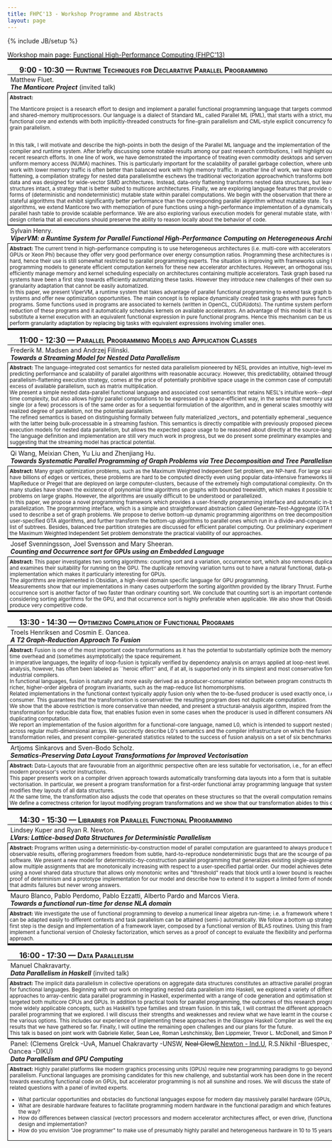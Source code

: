 ```yaml
---
title: FHPC'13 - Workshop Programme and Abstracts
layout: page
---
```

{% include JB/setup %}

<div style="font-size:xxsmall">Workshop main page:
<a href="http://hiperfit.dk/fhpc13.html">Functional High-Performance Computing (FHPC'13)</a></div>

<div class="item-text dynamic-text">
 <div>

<!-- <h1>FHPC 2013 Workshop Schedule and Paper Abstracts</h1> -->

<style>.session {width:770px; border-top: solid black 3px;font-size:larger;clear:both;font-variant:small-caps;font-weight:bold;padding-left:20pt;padding-right:10pt;padding-top:10pt}</style>
<style>.title {font-style:italic;font-weight:bold;padding:3pt}</style>
<style>.authors {padding:3pt}</style>
<style>.abstract {font-size:smaller;width:800px;border:solid black 1px;padding:3pt}</style>
<style>.paper {width:800px;border-left:none;border-right:none;border-top: solid black 1px;padding:2pt}</style>
<!-- <style>.abstract:last-child {border-bottom: solid black 1px;padding:3pt}</style> 
<style>.paper:last-child {border-bottom: solid black 1px;padding:2pt}</style>-->

<!--
<input type="button" onclick="$('.abstract').toggle()" value="Show/Hide abstracts"/input>
-->

<div class="session">9:00 - 10:30 &mdash; Runtime Techniques for Declarative Parallel Programming</div>

<div class="paper"><span class="authors">Matthew Fluet.</span><br/>
<span class="title">The Manticore Project</span>(invited talk)</div>
<div class="abstract"><b>Abstract: </b>

The Manticore project is a research effort to design and implement a
parallel functional programming language that targets commodity
multicore and shared-memory multiprocessors. Our language is a dialect
of Standard ML, called Parallel ML (PML), that starts with a strict,
mutation-free functional core and extends with both
implicitly-threaded constructs for fine-grain parallelism and
CML-style explicit concurrency for coarse-grain parallelism.

<!-- We have a prototype implementation that demonstrates both reasonable
sequential performance and good scalability on both 32- core Intel
machines and 48-core AMD machines. Our past research contributions
include: a parallel implementation of CML; a novel infrastructure for
nested schedulers; a collection of expressive implicitly-threaded
parallel constructs with mostly se- quential semantics; a Lazy Tree
Splitting (LTS) strategy for performance-robust work-stealing of
parallel computations over irregular tree-like data structures.
-->
<br/>
In this talk, I will motivate and describe the high-points in
both the design of the Parallel ML language and the implementation 
of the Manticore compiler and runtime system. After briefly
discussing some notable results among our past research contributions, 
I will highlight our most recent research efforts. In one
line of work, we have demonstrated the importance of treating
even commodity desktops and servers as non-uniform memory 
access (NUMA) machines. This is particularly important for the
scalability of parallel garbage collection, where unbalanced work
with lower memory traffic is often better than balanced work with
high memory traffic. In another line of work, we have explored
data-only flattening, a compilation strategy for nested data
parallelismthe eschews the traditional vectorization approachwhich
transforms both control and data and was designed for wide-vector
SIMD architectures. Instead, data-only flattening transforms nested
data structures, but leaves control structures intact, a strategy that
is better suited to multicore architectures. Finally, we are exploring 
language features that provide controlled forms of (deterministic 
and nondeterministic) mutable state within parallel computations. 
We begin with the observation that there are parallel stateful 
algorithms that exhibit significantly better performance than the
corresponding parallel algorithm without mutable state. To support
such algorithms, we extend Manticore two with memoziation
of pure functions using a high-performance implementation of a
dynamically sized, parallel hash table to provide scalable performance. 
We are also exploring various execution models for general
mutable state, with the crucial design criteria that all executions
should preserve the ability to reason locally about the behavior of
code.
</div>

<div class="paper"><span class="authors">Sylvain Henry. </span><br/><span class="title">ViperVM: a Runtime System for Parallel Functional High-Performance Computing on Heterogeneous Architectures</span></div>
<div class="abstract"><b>Abstract: </b>The current trend in high-performance computing is to use heterogeneous architectures (i.e. multi-core with accelerators such as GPUs or Xeon Phi) because they offer very good performance over energy consumption ratios. Programming these architectures is notoriously hard, hence their use is still somewhat restricted to parallel programming experts. The situation is improving with frameworks using high-level programming models to generate efficient computation kernels for these new accelerator architectures. However, an orthogonal issue is to efficiently manage memory and kernel scheduling especially on architectures containing multiple accelerators. Task graph based runtime systems have been a first step towards efficiently automatizing these tasks. However they introduce new challenges of their own such as task granularity adaptation that cannot be easily automatized.<br/>
In this paper, we present ViperVM, a runtime system that takes advantage of parallel functional programming to extend task graph based runtime systems and offer new optimization opportunities. The main concept is to replace dynamically created task graphs with pures functional programs. Some functions used in programs are associated to kernels (written in OpenCL, CUDA\ldots). The runtime system performs parallel reduction of these programs and it automatically schedules kernels on available accelerators. An advantage of this model is that it is easy to substitute a kernel execution with an equivalent functional expression in pure functional programs. Hence this mechanism can be used to perform granularity adaptation by replacing big tasks with equivalent expressions involving smaller ones.</div>

<div class="session">11:00 - 12:30 &mdash; Parallel Programming Models and Application Classes</div>

<div class="paper"><span class="authors"><span>Frederik M. Madsen and Andrzej Filinski</span>. </span><br/>
<span class="title">Towards a Streaming Model for Nested Data Parallelism</span></div>
<div class="abstract"><b>Abstract: </b>The language-integrated cost semantics for nested data parallelism pioneered by NESL provides an intuitive, high-level model for predicting performance and scalability of parallel algorithms with reasonable accuracy. However, this predictability, obtained through a uniform, parallelism-flattening execution strategy, comes at the price of potentially prohibitive space usage in the common case of computations with an excess of available parallelism, such as matrix multiplication.<br/>
We present a simple nested data-parallel functional language and associated cost semantics that retains NESL's intuitive work--depth model for time complexity, but also allows highly parallel computations to be expressed in a space-efficient way, in the sense that memory usage on a single (or a few) processors is of the same order as for a sequential formulation of the algorithm, and in general scales smoothly with the actually realized degree of parallelism, not the potential parallelism.<br/>
The refined semantics is based on distinguishing formally between fully materialized _vectors_ and potentially ephemeral _sequences_ of values, with the latter being bulk-processable in a streaming fashion.  This semantics is directly compatible with previously proposed piecewise execution models for nested data parallelism, but allows the expected space usage to be reasoned about directly at the source-language level.<br/>
The language definition and implementation are still very much work in progress, but we do present some preliminary examples and timings, suggesting that the streaming model has practical potential. </div>

<div class="paper"><span class="authors"><span>Qi Wang, Meixian Chen, Yu Liu and Zhenjiang Hu</span>. </span><br/>
<span class="title">Towards Systematic Parallel Programming of Graph Problems via Tree Decomposition and Tree Parallelism</span></div>
<div class="abstract"><b>Abstract: </b>Many graph optimization problems, such as the Maximum Weighted Independent Set problem, are NP-hard. For large scale graphs that have billions of edges or vertices, these problems are hard to be computed directly even using popular data-intensive frameworks like MapReduce or Pregel that are deployed on large computer-clusters, because of the extremely high computational complexity. On the other hand, many studies have shown the existence of polynomial time algorithms on graphs with bounded treewidth, which makes it possible to solve these problems on large graphs. However, the algorithms are usually difficult to be understood or parallelized.<br/>
In this paper, we propose a novel programming framework which provides a user-friendly programming interface and automatic in-black-box parallelization. The programming interface, which is a simple and straightforward abstraction called Generate-Test-Aggregate (GTA for short), is used to describe a set of graph problems. We propose to derive bottom-up dynamic programming algorithms on tree decompositions from the user-specified GTA algorithms, and further transform the bottom-up algorithms to parallel ones which run in a divide-and-conquer manner on a list of subtrees. Besides, balanced tree partition strategies are discussed for efficient parallel computing. Our preliminary experimental results on the Maximum Weighted Independent Set problem demonstrate the practical viability of our approaches.</div>

<div class="paper"><span class="authors"><span>Josef Svenningsson, Joel Svensson and Mary Sheeran</span>. </span><br/>
<span class="title">Counting and Occurrence sort for GPUs using an Embedded Language</span></div>
<div class="abstract"><b>Abstract: </b>This paper investigates two sorting algorithms: counting sort and a variation, occurrence sort,  which also removes duplicate elements,  and examines their suitability for running on the GPU. The duplicate  removing variation turns out to have a natural functional, data-parallel implementation which makes it particularly interesting for GPUs. <br/>
The algorithms are implemented in Obsidian, a high-level domain specific language for GPU programming.<br/>
Measurements show that our implementations in many cases outperform the sorting algorithm provided by the library Thrust. Furthermore, occurrence sort is another factor of two faster than ordinary counting sort. We conclude that counting sort is an important contender when considering sorting algorithms for the GPU, and that  occurrence sort is highly preferable when applicable. We also show  that Obsidian can produce very competitive code.</div>

<div class="session">13:30 - 14:30 &mdash; Optimizing Compilation of Functional Programs</div>

<div class="paper"><span class="authors"><span>Troels Henriksen and Cosmin E. Oancea</span>. </span><br/>
<span class="title">A T2 Graph-Reduction Approach To Fusion</span></div>
<div class="abstract"><b>Abstract: </b>Fusion is one of the most important code transformations as it  has the potential to substantially optimize both the memory hierarchy  time overhead and (sometimes asymptotically) the space requirement.<br/>
In imperative languages, the legality of loop-fusion is typically  verified by dependency analysis on arrays applied at loop-nest level. Such analysis, however, has often been labeled as ``heroic effort'' and, if at all, is supported only in its simplest and most conservative form in industrial compilers.<br/>
In functional languages, fusion is naturally and more easily derived as a producer-consumer relation between program constructs that expose a richer, higher-order algebra of program invariants,  such as the map-reduce list homomorphisms.<br/>
Related implementations in the functional context typically  apply fusion only when the to-be-fused producer is used exactly once, i.e., in the consumer.   This guarantees that the transformation is conservative: the resulting program does not duplicate computation.<br/>
We show that the above restriction is more conservative than needed, and present a structural-analysis algorithm, inspired from the T1-T2 transformation for reducible data flow, that enables fusion even in some cases when the producer is used  in different consumers AND without duplicating computation.<br/>
We report an implementation of the fusion algorithm for a  functional-core language, named L0, which is intended  to support nested parallelism across regular multi-dimensional arrays.   We succinctly describe L0's semantics and the compiler infrastructure  on which the fusion transformation relies, and present compiler-generated  statistics related to the success of fusion analysis on a set  of six benchmarks.</div>

<div class="paper"><span class="authors"><span>Artjoms Sinkarovs and Sven-Bodo Scholz</span>. </span><br/>
<span class="title">Sematics-Preserving Data Layout Transformations for Improved Vectorisation</span></div>
<div class="abstract"><b>Abstract: </b>Data-Layouts that are favourable from an algorithmic perspective often are less suitable for vectorisation, i.e., for an effective use of modern processor's vector instructions.<br/>
This paper presents work on a compiler driven approach towards automatically  transforming data layouts into a form that is suitable for vectorisation. In particular, we present a program transformation for a first-order functional array programming language that systematically modifies they layouts of all data structures.<br/>
At the same time, the transformation also adjusts the code that operates on these structures so that the overall computation remains unchanged. We define a correctness criterion for layout modifying program transformations and we show that our transformation abides to this criterion. </div>

<div class="session">14:30 - 15:30 &mdash; Libraries for Parallel Functional Programming</div>

<div class="paper"><span class="authors"><span>Lindsey Kuper and Ryan R. Newton</span>. </span><br/>
<span class="title">LVars: Lattice-based Data Structures for Deterministic Parallelism</span></div>
<div class="abstract"><b>Abstract: </b>Programs written using a deterministic-by-construction model of   parallel computation are guaranteed to always produce the same   observable results, offering programmers freedom from subtle,   hard-to-reproduce nondeterministic bugs that are the scourge of   parallel software.  We present a new model for   deterministic-by-construction parallel programming that generalizes   existing single-assignment models to allow multiple assignments that   are monotonically increasing with respect to a user-specified   partial order.  Our model achieves determinism by using a novel   shared data structure that allows only monotonic writes and   "threshold" reads that block until a lower bound is reached.  We   give a proof of determinism and a prototype implementation for our   model and describe how to extend it to support a limited form of   nondeterminism that admits failures but never wrong answers.</div>

<div class="paper"><span class="authors"><span>Mauro Blanco, Pablo Perdomo, Pablo Ezzatti, Alberto Pardo and Marcos Viera</span>. </span><br/>
<span class="title">Towards a functional run-time for dense NLA domain</span></div>
<div class="abstract"><b>Abstract: </b>We investigate the use of functional programming to develop a numerical linear algebra run-time; i.e. a framework where the solvers can be adapted easily  to different contexts and task parallelism can be attained (semi-) automatically. We follow a bottom up strategy, where the first step is the design and implementation  of a framework layer, composed by a functional version of BLAS routines.  Using this framework, we implement a functional version of Cholesky factorization, which serves as a proof of concept to evaluate the flexibility and performance of our approach.</div>

<div class="session">16:00 - 17:30 &mdash; Data Parallelism</div>

<div class="paper"><span class="authors">Manuel Chakravarty.</span><br/>
<span class="title">Data Parallelism in Haskell</span>(invited talk)</div>
<div class="abstract"><b>Abstract: </b>
The implicit data parallelism in collective operations on aggregate 
data structures constitutes an attractive parallel programming
model for functional languages. Beginning with our work on integrating
nested data parallelism into Haskell, we explored a variety
of different approaches to array-centric data parallel programming
in Haskell, experimented with a range of code generation and 
optimisation strategies, and targeted both multicore CPUs and GPUs.
In addition to practical tools for parallel programming, the 
outcomes of this research programme include more widely applicable
concepts, such as Haskell’s type families and stream fusion.
In this talk, I will contrast the different approaches to data 
parallel programming that we explored. I will discuss their strengths
and weaknesses and review what we have learnt in the course of
exploring the various options. This includes our experience of 
implementing these approaches in the Glasgow Haskell Compiler as
well the experimental results that we have gathered so far.
Finally, I will outline the remaining open challenges and our
plans for the future.
<br/>This talk is based on joint work with Gabriele Keller, Sean Lee,
Roman Leshchinskiy, Ben Lippmeier, Trevor L. McDonell, and
Simon Peyton Jones.
</div>

<div class="paper"><span class="authors">Panel:
(Clemens Grelck -UvA, Manuel Chakravarty -UNSW, <del>Neal Glew</del><ins>R.Newton - Ind.U</ins>,
R.S.Nikhil -Bluespec, Cosmin Oancea -DIKU)</span><br>
<span class="title">Data Parallelism and GPU Computing</span></div>
<div class="abstract"><b>Abstract: </b>
Highly parallel platforms like modern graphics processing units (GPUs)
require new programming paradigms to go beyond small-scale parallelism.
Functional languages are promising candidates for this new challenge, 
and substantial work has been done  in the recent past towards executing
functional code on GPUs, but accelerator programming is not all sunshine
and roses.
We will discuss the state of art and related questions with a panel 
of invited experts.
<ul>
<li>What particular opportunities and obstacles do functional languages 
   expose for modern day massively parallel hardware (GPUs, FPGAs)?
</li>
<li>What are desirable hardware features to facilitate programming modern 
  hardware in the functional paradigm and which features are rather in the way? 
</li>
<li>How do differences between classical (vector) processors and modern 
  accelerator architectures affect, or even drive, (functional) language design 
  and implementation?
</li>
<li>How do you envision "Joe programmer" to make use of presumably
  highly parallel and heterogeneous hardware in 10 to 15 years' time? 
</li>
</ul>
</div>
 </div>
</div>
